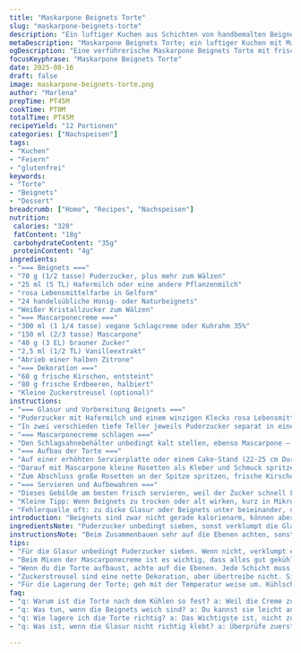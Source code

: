 ```yaml
---
title: "Maskarpone Beignets Torte"
slug: "maskarpone-beignets-torte"
description: "Ein luftiger Kuchen aus Schichten von handbemalten Beignets, eingebettet in eine sanfte Mascarponecreme, verfeinert mit frischen Beeren und einem Hauch von Zitronenabrieb. Gluten- und eifrei, ohne Nüsse, mit einer rosa Glasur, die optisch verführt. Ein optisches Highlight mit süßer Fruchtigkeit und cremiger Textur. Ideal für spontane Feiern oder wenn weniger ist mehr in der Küche."
metaDescription: "Maskarpone Beignets Torte; ein luftiger Kuchen mit Mascarponecreme, frischen Beeren und rosa Glasur."
ogDescription: "Eine verführerische Maskarpone Beignets Torte mit frischen Früchten und knackiger Textur; ideal für jeden Anlass."
focusKeyphrase: "Maskarpone Beignets Torte"
date: 2025-08-16
draft: false
image: maskarpone-beignets-torte.png
author: "Marlena"
prepTime: PT45M
cookTime: PT0M
totalTime: PT45M
recipeYield: "12 Portionen"
categories: ["Nachspeisen"]
tags:
- "Kuchen"
- "Feiern"
- "glutenfrei"
keywords:
- "Torte"
- "Beignets"
- "Dessert"
breadcrumb: ["Home", "Recipes", "Nachspeisen"]
nutrition: 
 calories: "320"
 fatContent: "18g"
 carbohydrateContent: "35g"
 proteinContent: "4g"
ingredients:
- "=== Beignets ==="
- "70 g (1/2 tasse) Puderzucker, plus mehr zum Wälzen"
- "25 ml (5 TL) Hafermilch oder eine andere Pflanzenmilch"
- "rosa Lebensmittelfarbe in Gelform"
- "24 handelsübliche Honig- oder Naturbeignets"
- "Weißer Kristallzucker zum Wälzen"
- "=== Mascarponecreme ==="
- "300 ml (1 1/4 tasse) vegane Schlagcreme oder Kuhrahm 35%"
- "150 ml (2/3 tasse) Mascarpone"
- "40 g (3 EL) brauner Zucker"
- "2,5 ml (1/2 TL) Vanilleextrakt"
- "Abrieb einer halben Zitrone"
- "=== Dekoration ==="
- "60 g frische Kirschen, entsteint"
- "80 g frische Erdbeeren, halbiert"
- "Kleine Zuckerstreusel (optional)"
instructions:
- "=== Glasur und Vorbereitung Beignets ==="
- "Puderzucker mit Hafermilch und einem winzigen Klecks rosa Lebensmittelfarbe verrühren, auf der Hand zwischen Daumen und Zeigefinger prüfen ob die Konsistenz glasurig und nicht zu dickflüssig ist – soll gerade so fliessen. Mit einem kleinen Keramikschaber (spatule coudée nicht unbedingt nötig) 10 Beignets auf nur einer Seite dünn bestreichen; sichtbar zarte Farbverlaufsänderung. Nicht dick - es soll leicht glänzen, nicht tropfen. Auf ein Kuchengitter legen, damit es leicht trocknet.  "
- "In zwei verschieden tiefe Teller jeweils Puderzucker separat in einem, Kristallzucker in dem anderen bereitstellen. 7 andere Beignets erstmal in Puderzucker tauchen und sanft rollen, bis sie von einer dünnen Schicht bedeckt sind, die Oberfläche wird samtig matt und bekommt kleine kristalline Struktur. Restliche 7 Beignets mit Kristallzucker ähnlich behandeln, bringt Biss und Kontrast. Luftstrom - Fenster kippen empfiehlt sich, Zuckerstaub in die Luft macht schon fast weihnachtliche Stimmung. Auf Backblech ablegen, nicht übereinander, um Verkleben zu vermeiden."
- "=== Mascarponecreme schlagen ==="
- "Den Schlagsahnebehälter unbedingt kalt stellen, ebenso Mascarpone – so verhalten sie sich leichter beim Schlagen. Dann mit elektrischem Handmixer oder Standmixer bei mittlerer Geschwindigkeit starten; wenn der Schaum beginnt, schön cremig aber noch nicht steif ist, braunen Zucker langsam einrieseln lassen. Vanilleextrakt und Zitronenabrieb dazu, weiterschlagen bis weiche Spitzen entstehen, das ist wichtig. Nicht ganz steif schlagen, sonst zu fest, Klebeeffekt geht verloren. Nach Gefühl. Dann abfüllen in eine Spritztülle mit Stern- oder Lochspitze. Quick Check: Löffelprobe, Creme soll spürbar dicht sein und an Tulle haften bleiben. "
- "=== Aufbau der Torte ==="
- "Auf einer erhöhten Servierplatte oder einem Cake-Stand (22-25 cm Durchmesser) den ersten Kreis Beignets legen. Wichtig: Die Glasurseite oder verschieder Zuckerarten nach Lust und Laune abwechselnd anordnen, sieht gut aus – eine Art Schachbrettmuster. Jeweils vor dem Ablegen mit einem Klecks Mascarponecreme unter die Beignets kleben, sonst wackelt das Ganze später. Kondenswasser und Rutschen kann zur Katastrophe führen. Etwas Creme verwendet, um erste Ebene stabil zu fixieren. "
- "Darauf mit Mascarpone kleine Rosetten als Kleber und Schmuck spritzen, nicht zu dick oder zu dünn, sonst zerläuft bei Wärme. Gleichmäßige Höhe halten, nicht schütten. Danach zweiten kleinen Kreis auflegen, immer kleiner werdend, so entsteht ein Pyramiden-Effekt. Muss nicht perfekt rund sein, rustikal ist erlaubt. Stabilität liegt in der Creme, Beignets müssen leicht versetzt liegen und fest sein, sonst fällt’s zusammen. "
- "Zum Abschluss große Rosetten an der Spitze spritzen, frische Kirschen und Erdbeerhälften gezielt einarbeiten, optisch verteilen. Kleine bunte Zuckerstreusel optional, ich hab Erfahrung mit Zuckerknollen, daher sparsam verwenden oder ganz weglassen. Die Frucht bringt nicht nur Farbe, sondern auch ein kräftiges Aroma, das die Süße stützt, nicht verdrängt. "
- "=== Servieren und Aufbewahren ==="
- "Dieses Gebilde am besten frisch servieren, weil der Zucker schnell Feuchtigkeit aufsaugt und dadurch klebrig wird. Kühlschrank oder nicht? Kühlstellen nicht zu lange, sonst wirkt die Creme zu fest und Beignets matschig. 20 bis 30 Minuten im Kühlschrank reichen, überraschen lassen – manchmal aromatischer wenn leicht gekühlt. Mindestens aber Raumtemperatur anstreben. "
- "Kleine Tipp: Wenn Beignets zu trocken oder alt wirken, kurz in Mikrowelle (5 bis 10 Sekunden) leicht anwärmen, dann Glasur auftragen, hält besser. Sogar gestern übrig gebliebene Stücke können so gerettet werden. "
- "Fehlerquelle oft: zu dicke Glasur oder Beignets unter beieinander, dann verschmiert es und wird matschig - besser sparsam arbeiten, mit dünnem Pinsel auch nachhelfen."
introduction: "Beignets sind zwar nicht gerade kalorienarm, können aber in Schichten mit Mascarponecreme und frischen Beeren einen ganz besonderen Kuchen ergeben; wunderbar unkompliziert trotz optischem Aufwand. Ich habe mit den Mengen etwas herumgespielt und die cremige Komponente verstärkt, damit sie sich gut zwischen die Zuckerhüllen legt und nicht zu süß wirkt. Die Idee, zwei verschiedene Zuckermäntel zu nutzen, brachte interessanten Crunch und Variation – schmeckt nicht nur schön, sondern sieht super aus. Farbige Glasuren machen sich auch toll auf dem rustikalen Gebäck, nicht zu dick auftragen! Mich hat überrascht, wie schnell sich der Kuchen aufbaut und wie gut die Beignets stabil bleiben, wenn man die Creme richtig dosiert. Wunderbar für Leute ohne Eier- und Glutenverträglichkeit, die trotzdem nicht auf Sahniges verzichten wollen. Beim Dekorieren ruhig mutig sein, denn die Beeren bringen nochmal ein Aroma-Kick."
ingredientsNote: "Puderzucker unbedingt sieben, sonst verklumpt die Glasur. Die Pflanzendrinks eignen sich perfekt als Ersatz für Kuhmilch, geben gleichzeitig eine leichte Süße und verbessern die Textur. Mascarpone lässt sich teilweise durch veganen Frischkäse ersetzen, aber der Geschmack ist dann weniger samtig. Zitronenschale bringt Frische und verhindert, dass die Creme zu schwer wirkt. Wenn keine frischen Beeren verfügbar sind, funktionieren auch gefrorene und wieder aufgetaute, allerdings verliert man etwas an Festigkeit und Frische. Zuckerstreusel sind nett, aber nicht notwendig; die Rosengirlanden aus Creme und Beeren sind Blickfang genug. Beignets können auch selbst gebacken werden, aber die fertigen vom Laden sparen Zeit und die Glasur hält besser."
instructionsNote: "Beim Zusammenbauen sehr auf die Ebenen achten, sonst kippt die Torte. Die Mascarponecreme darf keinesfalls zu flüssig sein, sonst rutschen die Beignets. Beim Auftragen der Glasur lieber mehrere dünne Schichten als eine dicke – dicker Auftrag klebt und trocknet nicht richtig durch, gibt eine klebrige Oberfläche. Auf die Temperatur achten: Raumtemperatur ist besser als warm oder zu kalt, vor allem für die Creme. Wenn die Beignets weich oder alt wirken, kurz mit einem feuchten Tuch abwischen und dann glasieren, um besten Halt zu gewährleisten. Der Pyramiden-Effekt entsteht durch kleinere Kreise, die du dir am besten vorher mit einem Teller vormarkierst. Beim Verzieren möglichst nicht zu viele Früchte nehmen, sonst wird der Kuchen instabil. Kühl lagern, aber nicht zu lange. Auf jeden Fall frisch genießen, sonst verliert sich die Textur."
tips:
- "Für die Glasur unbedingt Puderzucker sieben. Wenn nicht, verklumpt er. So bleibt die Glasur schön homogen. Achte auf die Konsistenz der Mischung. Sie soll leicht glasig sein, wenn sie an den Beignets haftet. Wenn die Beignets zu trocken sind, erwärme sie kurz. Zu viel Energie kann sie ruinieren."
- "Beim Mixen der Mascarponecreme ist es wichtig, dass alles gut gekühlt ist. Denke daran, nach dem Schlagen vorsichtig zu sein. Wenn sie zu fest ist, kann die Torte brechen. Ich schlage die Verbindung nicht zu steif, weiche Spitzen sind mein Ziel. Mal drüber nachdenken, wie die Creme aussehen sollte; sie ist der Schlüssel zur Stabilität."
- "Wenn du die Torte aufbaust, achte auf die Ebenen. Jede Schicht muss gut fixiert sein. Ich benutze immer kleinen Klecks Creme, um zu verhindern, dass Beignets rutschen. Mache das gleiche während des Dekorierens. Hilfreich ist es auch, eine Vorlage zu nutzen, um gleichmäßige Kreise zu schaffen."
- "Zuckerstreusel sind eine nette Dekoration, aber übertreibe nicht. Sie können die Struktur der Torte schwächen. Wenn du frische Beeren verwendest, prüfe unbedingt, ob sie noch fest sind. Achte darauf; sie geben nicht nur Farbe, sondern Aroma, dass das Dessert abhebt, das ist wichtig für den Geschmack."
- "Für die Lagerung der Torte; geh mit der Temperatur weise um. Kühlschrank für kurze Zeit, aber nicht zu lange. Lass die Torte vor dem Servieren etwas akklimatisieren. Das ist oft ein Geheimnis für die perfekte Textur. Bei Beignets, falls sie alt wirken, leicht anwärmen. Es hilft, wenn Reste übrig sind."
faq:
- "q: Warum ist die Torte nach dem Kühlen so fest? a: Weil die Creme zu steif wurde. Möchtest du mehr cremige Textur, lass sie vor dem Servieren eher bei Raumtemperatur."
- "q: Was tun, wenn die Beignets weich sind? a: Du kannst sie leicht anwärmen, damit sie nicht zu trocken wirken. Alternativ: frische Beignets nutzen, wenn es notwendig ist. Wenn du länger aufbewahren musst, effizienter kühlen."
- "q: Wie lagere ich die Torte richtig? a: Das Wichtigste ist, nicht zu lange kühl lagern. Wenn du Zugang zu einer optimalen Temperatur hast, einfach bei Raumtemperatur lagern. Alternativ: in einem luftdichten Behälter aufbewahren. Zu viel Zucker absorbiert Feuchtigkeit."
- "q: Was ist, wenn die Glasur nicht richtig klebt? a: Überprüfe zuerst die Konsistenz; sie sollte nicht zu dick sein. Eine dünne Schicht ist besser, um sie gleichmäßig zu halten. Wenn sie nicht funktioniert, füge etwas mehr Flüssigkeit hinzu für die richtige Textur."

---
```

